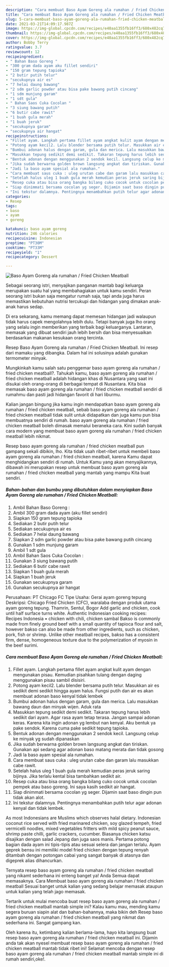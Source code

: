 ```yaml
---
description: "Cara membuat Baso Ayam Goreng ala rumahan / Fried Chicken Meatball yang enak Untuk Jualan"
title: "Cara membuat Baso Ayam Goreng ala rumahan / Fried Chicken Meatball yang enak Untuk Jualan"
slug: 5-cara-membuat-baso-ayam-goreng-ala-rumahan-fried-chicken-meatball-yang-enak-untuk-jualan
date: 2021-03-21T14:09:17.987Z
image: https://img-global.cpcdn.com/recipes/e40aa1355fb16ff3/680x482cq70/baso-ayam-goreng-ala-rumahan-fried-chicken-meatball-foto-resep-utama.jpg
thumbnail: https://img-global.cpcdn.com/recipes/e40aa1355fb16ff3/680x482cq70/baso-ayam-goreng-ala-rumahan-fried-chicken-meatball-foto-resep-utama.jpg
cover: https://img-global.cpcdn.com/recipes/e40aa1355fb16ff3/680x482cq70/baso-ayam-goreng-ala-rumahan-fried-chicken-meatball-foto-resep-utama.jpg
author: Bobby Terry
ratingvalue: 3.7
reviewcount: 12
recipeingredient:
- " Bahan Baso Goreng "
- "300 gram dada ayam aku fillet sendiri"
- "150 gram tepung tapioka"
- "2 butir putih telur"
- "secukupnya air es"
- "7 helai daung bawang"
- "2 sdm garlic powder atau bisa pake bawang putih cincang"
- "1 sdm munjung garam"
- "1 sdt gula"
- " Bahan Saos Cuka Cocolan "
- "3 siung bawang putih"
- "6 butir cabe rawit"
- "1 buah gula merah"
- "1 buah jeruk"
- "secukupnya garam"
- "secukupnya air hangat"
recipeinstructions:
- "Fillet ayam. Langkah pertama fillet ayam angkat kulit ayam dengan mengunakan pisau. Kemudian pisahkan tulang dengan daging menggunakan pisau sambil disisiri."
- "Potong ayam kecil2. Lalu blender bersama putih telur. Masukkan air es sedikit demi sedikit hingga ayam halus. Fungsi putih dan air es akan membuat adonan baso kenyal tidak lembek"
- "Bumbui adonan halus dengan garam, gula dan merica. Lalu masukkan bawang daun dan minyak wijen. Aduk rata"
- "Masukkan tepung sedikit demi sedikit. Takaran tepung harus lebih sedikit dari ayam. Agar rasa ayam tetap terasa. Jangan sampai adonan keras. Karena kita ingin adonan yg lembut nan kenyal. Aku bentuk ya pake sendok. Karena cuma pake sedikit tepung tapioka."
- "Bentuk adonan dengan menggunakan 2 sendok kecil. Langsung celup ke minyak yg sudah dipanaskan"
- "Jika sudah berwarna golden brown langsung angkat dan tiriskan. Gunakan api sedang agar adonan baso matang merata dan tidak gosong"
- "Jadi la baso ayam spesial ala rumahan."
- "Cara membuat saus cuka : uleg urutan cabe dan garam lalu masukkan cabe rawit."
- "Setelah halus uleg 1 buah gula merah kemudian peras jeruk saring bijinya. Jika terlalu kental bisa tambahkan sedikit air."
- "Resep cuka atau bisa orang bangka bilang cuko cocok untuk cocolan pempek atau baso goreng. Ini saya kasih sedikit air hangat."
- "Siap dinimmati bersama cocolan yg seger. Dijamin saat baso dingin pun tidak akan alot."
- "Ini tekstur dalamnya. Pentingnya menambahkan putih telur agar adonan kenyal dan tidak lembek."
categories:
- Resep
tags:
- baso
- ayam
- goreng

katakunci: baso ayam goreng 
nutrition: 246 calories
recipecuisine: Indonesian
preptime: "PT30M"
cooktime: "PT33M"
recipeyield: "1"
recipecategory: Dessert

---
```



![Baso Ayam Goreng ala rumahan / Fried Chicken Meatball](https://img-global.cpcdn.com/recipes/e40aa1355fb16ff3/680x482cq70/baso-ayam-goreng-ala-rumahan-fried-chicken-meatball-foto-resep-utama.jpg)

Sebagai seorang istri, menyajikan panganan mantab bagi keluarga merupakan suatu hal yang membahagiakan untuk kamu sendiri. Peran seorang istri bukan saja mengatur rumah saja, tapi anda juga harus memastikan kebutuhan nutrisi tercukupi dan hidangan yang dimakan anak-anak harus sedap.

Di era  sekarang, kamu memang dapat memesan hidangan jadi walaupun tidak harus capek mengolahnya lebih dulu. Tetapi banyak juga lho orang yang selalu ingin memberikan yang terbaik bagi keluarganya. Lantaran, memasak yang dibuat sendiri jauh lebih bersih dan bisa menyesuaikan berdasarkan makanan kesukaan orang tercinta. 

Resep Baso Ayam Goreng ala rumahan / Fried Chicken Meatball. Ini resep dari mamaku yang dibangka. Dalam hal ini solusinya adalah gunakan termometer minyak.

Mungkinkah kamu salah satu penggemar baso ayam goreng ala rumahan / fried chicken meatball?. Tahukah kamu, baso ayam goreng ala rumahan / fried chicken meatball adalah hidangan khas di Nusantara yang saat ini disukai oleh orang-orang di berbagai tempat di Nusantara. Kita bisa memasak baso ayam goreng ala rumahan / fried chicken meatball sendiri di rumahmu dan pasti jadi hidangan favorit di hari liburmu.

Kalian jangan bingung jika kamu ingin mendapatkan baso ayam goreng ala rumahan / fried chicken meatball, sebab baso ayam goreng ala rumahan / fried chicken meatball tidak sulit untuk didapatkan dan juga kamu pun bisa membuatnya sendiri di rumah. baso ayam goreng ala rumahan / fried chicken meatball boleh dimasak memalui beraneka cara. Kini sudah banyak cara modern yang membuat baso ayam goreng ala rumahan / fried chicken meatball lebih nikmat.

Resep baso ayam goreng ala rumahan / fried chicken meatball pun gampang sekali dibikin, lho. Kita tidak usah ribet-ribet untuk membeli baso ayam goreng ala rumahan / fried chicken meatball, karena Kamu dapat menghidangkan sendiri di rumah. Untuk Kamu yang akan menyajikannya, dibawah ini merupakan resep untuk membuat baso ayam goreng ala rumahan / fried chicken meatball yang mantab yang mampu Kita buat sendiri.

<!--inarticleads1-->

##### Bahan-bahan dan bumbu yang dibutuhkan dalam menyiapkan Baso Ayam Goreng ala rumahan / Fried Chicken Meatball:

1. Ambil  Bahan Baso Goreng :
1. Ambil 300 gram dada ayam (aku fillet sendiri)
1. Siapkan 150 gram tepung tapioka
1. Sediakan 2 butir putih telur
1. Sediakan secukupnya air es
1. Sediakan 7 helai daung bawang
1. Siapkan 2 sdm garlic powder atau bisa pake bawang putih cincang
1. Gunakan 1 sdm munjung garam
1. Ambil 1 sdt gula
1. Ambil  Bahan Saos Cuka Cocolan :
1. Gunakan 3 siung bawang putih
1. Sediakan 6 butir cabe rawit
1. Siapkan 1 buah gula merah
1. Siapkan 1 buah jeruk
1. Gunakan secukupnya garam
1. Gunakan secukupnya air hangat


Perusahaan: PT Chicago FC Tipe Usaha: Gerai ayam goreng tepung Deskripsi: Chicago Fried Chicken (CFC), waralaba dengan produk utama ayam goreng tepung. Thamrin, Sentul, Bogor Add garlic and chicken, cook until half surface turns white. Authentic Indonesian cooking recipes: Recipes Indonesia • chicken with chili, chicken sambal Bakso is commonly made from finely ground beef with a small quantity of tapioca flour and salt, however bakso can also be made from other ingredients, such as chicken, pork, fish or shrimp. Unlike other meatball recipes, bakso has a consistent firm, dense, homogeneous texture due to the polymerization of myosin in the beef surimi. 

<!--inarticleads2-->

##### Cara membuat Baso Ayam Goreng ala rumahan / Fried Chicken Meatball:

1. Fillet ayam. Langkah pertama fillet ayam angkat kulit ayam dengan mengunakan pisau. Kemudian pisahkan tulang dengan daging menggunakan pisau sambil disisiri.
1. Potong ayam kecil2. Lalu blender bersama putih telur. Masukkan air es sedikit demi sedikit hingga ayam halus. Fungsi putih dan air es akan membuat adonan baso kenyal tidak lembek
1. Bumbui adonan halus dengan garam, gula dan merica. Lalu masukkan bawang daun dan minyak wijen. Aduk rata
1. Masukkan tepung sedikit demi sedikit. Takaran tepung harus lebih sedikit dari ayam. Agar rasa ayam tetap terasa. Jangan sampai adonan keras. Karena kita ingin adonan yg lembut nan kenyal. Aku bentuk ya pake sendok. Karena cuma pake sedikit tepung tapioka.
1. Bentuk adonan dengan menggunakan 2 sendok kecil. Langsung celup ke minyak yg sudah dipanaskan
1. Jika sudah berwarna golden brown langsung angkat dan tiriskan. Gunakan api sedang agar adonan baso matang merata dan tidak gosong
1. Jadi la baso ayam spesial ala rumahan.
1. Cara membuat saus cuka : uleg urutan cabe dan garam lalu masukkan cabe rawit.
1. Setelah halus uleg 1 buah gula merah kemudian peras jeruk saring bijinya. Jika terlalu kental bisa tambahkan sedikit air.
1. Resep cuka atau bisa orang bangka bilang cuko cocok untuk cocolan pempek atau baso goreng. Ini saya kasih sedikit air hangat.
1. Siap dinimmati bersama cocolan yg seger. Dijamin saat baso dingin pun tidak akan alot.
1. Ini tekstur dalamnya. Pentingnya menambahkan putih telur agar adonan kenyal dan tidak lembek.


As most Indonesians are Muslims which observes halal dietary. Indonesian coconut rice served with fried marinared chicken, soy glazed tempeh, fried vermicelli noodles, mixed vegetables fritters with mild spicy peanut sauce, shrimp paste chilli, garlic crackers, cucumber. Biasanya chicken katsu disajikan dengan salad Jepang dan juga saos manis. Pertama potong bagian dada ayam ini tipis-tipis atau sesuai selera dan jangan terlalu. Ayam geprek bensu ini memiliki model fried chicken dengan tepung renyah ditambah dengan potongan cabai yang sangat banyak di atasnya dan digeprek alias dihancurkan. 

Ternyata resep baso ayam goreng ala rumahan / fried chicken meatball yang nikamt sederhana ini enteng banget ya! Anda Semua dapat memasaknya. Cara Membuat baso ayam goreng ala rumahan / fried chicken meatball Sesuai banget untuk kalian yang sedang belajar memasak ataupun untuk kalian yang telah jago memasak.

Tertarik untuk mulai mencoba buat resep baso ayam goreng ala rumahan / fried chicken meatball mantab simple ini? Kalau kamu mau, mending kamu segera buruan siapin alat dan bahan-bahannya, maka bikin deh Resep baso ayam goreng ala rumahan / fried chicken meatball yang nikmat dan sederhana ini. Sangat gampang kan. 

Oleh karena itu, ketimbang kalian berlama-lama, hayo kita langsung buat resep baso ayam goreng ala rumahan / fried chicken meatball ini. Dijamin anda tak akan nyesel membuat resep baso ayam goreng ala rumahan / fried chicken meatball mantab tidak ribet ini! Selamat mencoba dengan resep baso ayam goreng ala rumahan / fried chicken meatball mantab simple ini di rumah sendiri,oke!.

